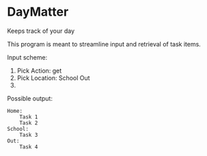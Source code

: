 # DayMatter
Keeps track of your day

This program is meant to streamline input and retrieval of task items.

Input scheme:

1.	Pick Action:   <do> get 
2.	Pick Location: <Home> School Out
3.	


Possible output:

	Home:
		Task 1
		Task 2
	School:
		Task 3
	Out:
		Task 4

